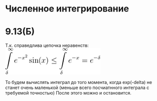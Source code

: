 # Численное интегрирование
# 9.13(Б) 
Т.к. справедлива цепочка неравенств:
![GitHub Logo](neq.png)

То будем вычислять интеграл до того момента, когда exp(-delta) не станет очень маленькой (меньше всего посчиатнного интеграла с требуемой точностью)
После этого можно и остановится. 
